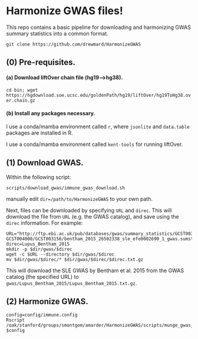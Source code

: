 # Harmonize GWAS files!

This repo contains a basic pipeline for downloading and harmonizing GWAS summary statistics into a common format.

```git clone https://github.com/drewmard/HarmonizeGWAS```

## (0) Pre-requisites.

#### (a) Download liftOver chain file (hg19-->hg38).

```cd bin; wget https://hgdownload.soe.ucsc.edu/goldenPath/hg19/liftOver/hg19ToHg38.over.chain.gz```

#### (b) Install any packages necessary.

I use a conda/mamba environment called `r`, where `jsonlite` and `data.table` packages are installed in R.

I use a conda/mamba environment called `kent-tools` for running liftOver.

## (1) Download GWAS.

Within the following script:

```scripts/download_gwas/immune_gwas_download.sh```

manually edit `dir=/path/to/HarmonizeGWAS` to your own path.

Next, files can be downloaded by specifying `URL` and `direc`. This will download the file from `URL` (e.g. the GWAS catalog), and save using the `direc` information. For example:

```
URL="http://ftp.ebi.ac.uk/pub/databases/gwas/summary_statistics/GCST003001-GCST004000/GCST003156/bentham_2015_26502338_sle_efo0002690_1_gwas.sumstats.tsv.gz"
direc=Lupus_Bentham_2015
mkdir -p $dir/gwas/$direc
wget -c $URL --directory $dir/gwas/$direc
mv $dir/gwas/$direc/* $dir/gwas/$direc/$direc.txt.gz
```

This will download the SLE GWAS by Bentham et al. 2015 from the GWAS catalog (the specified URL) to `gwas/Lupus_Bentham_2015/Lupus_Bentham_2015.txt.gz`.

## (2) Harmonize GWAS.


```
config=config/immune.config
Rscript /oak/stanford/groups/smontgom/amarder/HarmonizeGWAS/scripts/munge_gwas_sumstats.R $config
```